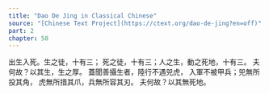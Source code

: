 ```yaml
---
title: "Dao De Jing in Classical Chinese"
source: "[Chinese Text Project](https://ctext.org/dao-de-jing?en=off)"
part: 2
chapter: 50
---
```

出生入死。生之徒，十有三；
死之徒，十有三；人之生，動之死地，十有三。
夫何故？以其生，生之厚。
蓋聞善攝生者，陸行不遇兕虎，
入軍不被甲兵；兕無所投其角，
虎無所措其爪，兵無所容其刃。
夫何故？以其無死地。